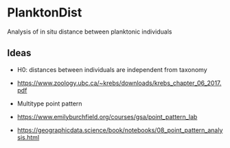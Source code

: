 # PlanktonDist

Analysis of in situ distance between planktonic individuals

## Ideas

-   H0: distances between individuals are independent from taxonomy

-   <https://www.zoology.ubc.ca/~krebs/downloads/krebs_chapter_06_2017.pdf>

-   Multitype point pattern

-   <https://www.emilyburchfield.org/courses/gsa/point_pattern_lab>

-   <https://geographicdata.science/book/notebooks/08_point_pattern_analysis.html>
